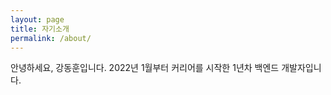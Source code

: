```yaml
---
layout: page
title: 자기소개
permalink: /about/
---
```


안녕하세요, 강동훈입니다.
2022년 1월부터 커리어를 시작한 1년차 백엔드 개발자입니다.